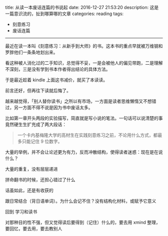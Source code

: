 title: 从读一本废话连篇的书说起
date: 2016-12-27 21:53:20
description: 这是一篇意识流的，扯到哪算哪的文章
categories: reading
tags:
- 刻意练习
- 废话连篇
---

最近在读一本叫《刻意练习：从新手到大师》的书。这本书的重点早就被万维钢和罗胖他们一条条地划出来。

看这种被人消化过的二手知识，总觉得不妥，一是会被他人的偏见带跑，二是理解不深刻，三是没有学到书本作者得出结论的具体方法。

于是最近趁着 kindle 上面这书减价，就买了本读读。

前言还好，但再往下读就后悔了。

越来越觉得，「别人替你读书」之所以有市场，一方面是读者思维懒惰又不想错过，另一方面不得不说是因为书中废话太多。

比如第一章开头两段的实验描写，简直就是写小说的笔法。一句话可以说清楚的事竟然硬生生扩充成了两大段话：

> 一个卡内基梅隆大学的高材生在实践刻意练习之前，不论用什么方式，都最多只能记住 9 位数字。


大量的举例，并不会让论述更为有力，反而冲散结构，使得读者迷惑：现在是在说什么？

大量的重复，没有层层递进

拼命翻书的时候，还担心错过了什么

话虽如此，还是有收获的


跟日常结合（背日语单词）。为什么会记不住？没有结构化材料，或赋予它意义

回到 学习和读书

对那种目的性不强，但又觉得读后要得到（记住）什么的，要去用 xmind 整理，要回忆，要去用，要去教别人